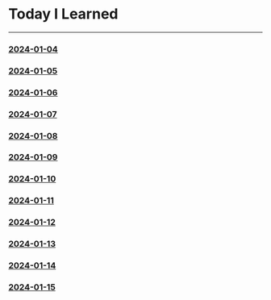 # Today I Learned
------------------
### [2024-01-04](https://github.com/Feat3719/TIL/blob/main/2024-01/2024-01-04.md)
### [2024-01-05](https://github.com/Feat3719/TIL/blob/main/2024-01/2024-01-05.md)
### [2024-01-06](https://github.com/Feat3719/TIL/blob/main/2024-01/2024-01-06.md)
### [2024-01-07](https://github.com/Feat3719/TIL/blob/main/2024-01/2024-01-07.md)
### [2024-01-08](https://github.com/Feat3719/TIL/blob/main/2024-01/2024-01-08.md)
### [2024-01-09](https://github.com/Feat3719/TIL/blob/main/2024-01/2024-01-09.md)
### [2024-01-10](https://github.com/Feat3719/TIL/blob/main/2024-01/2024-01-10.md)
### [2024-01-11](https://github.com/Feat3719/TIL/blob/main/2024-01/2024-01-11.md)
### [2024-01-12](https://github.com/Feat3719/TIL/blob/main/2024-01/2024-01-12.md)
### [2024-01-13](https://github.com/Feat3719/TIL/blob/main/2024-01/2024-01-13.md)
### [2024-01-14](https://github.com/Feat3719/TIL/blob/main/2024-01/2024-01-14.md)
### [2024-01-15](https://github.com/Feat3719/TIL/blob/main/2024-01/2024-01-15.md)
